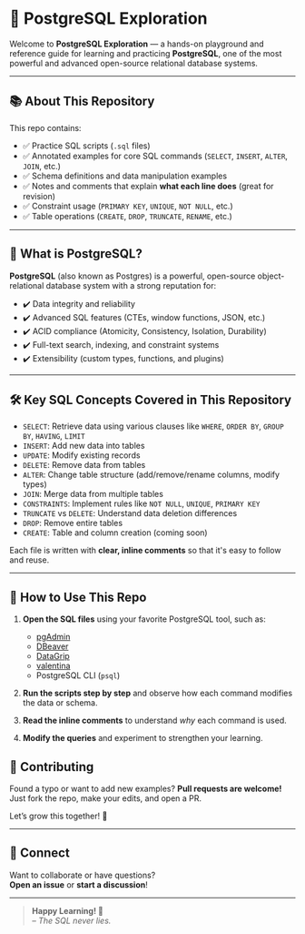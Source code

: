 # 🐘 PostgreSQL Exploration

Welcome to **PostgreSQL Exploration** — a hands-on playground and reference guide for learning and practicing **PostgreSQL**, one of the most powerful and advanced open-source relational database systems.

---

## 📚 About This Repository

This repo contains:

- ✅ Practice SQL scripts (`.sql` files)
- ✅ Annotated examples for core SQL commands (`SELECT`, `INSERT`, `ALTER`, `JOIN`, etc.)
- ✅ Schema definitions and data manipulation examples
- ✅ Notes and comments that explain **what each line does** (great for revision)
- ✅ Constraint usage (`PRIMARY KEY`, `UNIQUE`, `NOT NULL`, etc.)
- ✅ Table operations (`CREATE`, `DROP`, `TRUNCATE`, `RENAME`, etc.)

---

## 🧠 What is PostgreSQL?

**PostgreSQL** (also known as Postgres) is a powerful, open-source object-relational database system with a strong reputation for:

- ✔️ Data integrity and reliability
- ✔️ Advanced SQL features (CTEs, window functions, JSON, etc.)
- ✔️ ACID compliance (Atomicity, Consistency, Isolation, Durability)
- ✔️ Full-text search, indexing, and constraint systems
- ✔️ Extensibility (custom types, functions, and plugins)

---

## 🛠️ Key SQL Concepts Covered in This Repository

- `SELECT`: Retrieve data using various clauses like `WHERE`, `ORDER BY`, `GROUP BY`, `HAVING`, `LIMIT`
- `INSERT`: Add new data into tables
- `UPDATE`: Modify existing records
- `DELETE`: Remove data from tables
- `ALTER`: Change table structure (add/remove/rename columns, modify types)
- `JOIN`: Merge data from multiple tables
- `CONSTRAINTS`: Implement rules like `NOT NULL`, `UNIQUE`, `PRIMARY KEY`
- `TRUNCATE` vs `DELETE`: Understand data deletion differences
- `DROP`: Remove entire tables
- `CREATE`: Table and column creation (coming soon)

Each file is written with **clear, inline comments** so that it's easy to follow and reuse.

---

## 🧪 How to Use This Repo

1. **Open the SQL files** using your favorite PostgreSQL tool, such as:

   - [pgAdmin](https://www.pgadmin.org/)
   - [DBeaver](https://dbeaver.io/)
   - [DataGrip](https://www.jetbrains.com/datagrip/)
   - [valentina](https://valentina-db.com/en/valentina-studio-overview)
   - PostgreSQL CLI (`psql`)

2. **Run the scripts step by step** and observe how each command modifies the data or schema.

3. **Read the inline comments** to understand _why_ each command is used.

4. **Modify the queries** and experiment to strengthen your learning.

## 🙌 Contributing

Found a typo or want to add new examples? **Pull requests are welcome!**  
Just fork the repo, make your edits, and open a PR.

Let’s grow this together! 💪

---

## 🤝 Connect

Want to collaborate or have questions?  
**Open an issue** or **start a discussion**!

---

> **Happy Learning! 🚀**  
> _– The SQL never lies._
